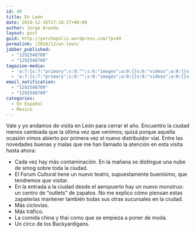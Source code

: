```yaml
---
id: 49
title: En León
date: 2010-12-16T17:18:27+00:00
author: Jorge Aranda
layout: post
guid: http://yorchopolis.wordpress.com/?p=49
permalink: /2010/12/en-leon/
jabber_published:
  - "1292548708"
  - "1292548708"
tagazine-media:
  - 'a:7:{s:7:"primary";s:0:"";s:6:"images";a:0:{}s:6:"videos";a:0:{}s:11:"image_count";s:1:"0";s:6:"author";s:6:"347557";s:7:"blog_id";s:8:"15950073";s:9:"mod_stamp";s:19:"2010-12-17 01:18:27";}'
  - 'a:7:{s:7:"primary";s:0:"";s:6:"images";a:0:{}s:6:"videos";a:0:{}s:11:"image_count";s:1:"0";s:6:"author";s:6:"347557";s:7:"blog_id";s:8:"15950073";s:9:"mod_stamp";s:19:"2010-12-17 01:18:27";}'
email_notification:
  - "1292548709"
  - "1292548709"
categories:
  - En Español
  - Mexico
---
```

Vale y yo andamos de visita en León para cerrar el año. Encuentro la ciudad menos cambiada que la última vez que venimos; quizá porque aquella ocasión vimos abierto por primera vez el nuevo distribuidor vial. Entre las novedades buenas y malas que me han llamado la atención en esta visita hasta ahora:

  * Cada vez hay más contaminación. En la mañana se distingue una nube de smog sobre toda la ciudad.
  * El Forum Cultural tiene un nuevo teatro, supuestamente buenísimo, que tendremos que visitar.
  * En la entrada a la ciudad desde el aeropuerto hay un nuevo monstruo: un centro de &#8220;outlets&#8221; de zapatos. No me explico cómo piensan estas zapaterías mantener también todas sus otras sucursales en la ciudad.
  * Más ciclovías.
  * Más tráfico.
  * La comida china y thai como que se empieza a poner de moda.
  * Un circo de los Backyardigans.